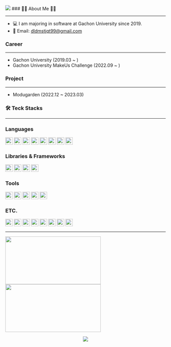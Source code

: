 <img src="https://capsule-render.vercel.app/api?type=waving&color=auto&height=200&section=header&text=MinchoGreenT&fontSize=90" />
### 👨‍💻 About Me 👨‍💻

---

- 💻 I am majoring in software at Gachon University since 2019.
- 💬 Email: dldmstjqt99@gmail.com

### Career

---

- Gachon University (2019.03 ~ )
- Gachon University MakeUs Challenge (2022.09 ~ )

### Project

---

- Modugarden (2022.12 ~ 2023.03)

### 🛠 Teck Stacks

---

### Languages
<p>
<img src="https://img.shields.io/badge/C-A8B9CC?style=flat-square&logo=C&logoColor=FFFFFF" width=auto height=23px/>
<img src="https://img.shields.io/badge/Java-FF9900?style=flat-square&logo=JAVA&logoColor=FFFFFF" width=auto height=23px/>
<img src="https://img.shields.io/badge/Python-3776AB?style=flat-square&logo=Python&logoColor=FFFFFF" width=auto height=23px/>
<img src="https://img.shields.io/badge/Kotlin-7F52FF?style=flat-square&logo=Kotlin&logoColor=FFFFFF" width=auto height=23px/>
<img src="https://img.shields.io/badge/JavaScript-F7DF1E?style=flat-square&logo=JavaScript&logoColor=FFFFFF" width=auto height=23px/>
<img src="https://img.shields.io/badge/html5-%23E34F26.svg?style=for-the-badge&logo=html5&logoColor=white" width=auto height=23px/>
<img src="https://img.shields.io/badge/css3-%231572B6.svg?style=for-the-badge&logo=css3&logoColor=white" width=auto height=23px/>
<img src="https://img.shields.io/badge/MySQL-4479A1?style=flat-square&logo=MySQL&logoColor=FFFFFF" width=auto height=23px/>
</p>

### Libraries & Frameworks
<p>
<img src="https://img.shields.io/badge/Spring-6DB33F?style=flat-square&logo=Spring&logoColor=FFFFFF" width=auto height=23px/>
<img src="https://img.shields.io/badge/SpringBoot-6DB33F?style=flat-square&logo=SpringBoot&logoColor=FFFFFF" width=auto height=23px/>
<img src="https://img.shields.io/badge/Jetpack Compose-4285F4?style=flat-square&logo=Jetpack Compose&logoColor=FFFFFF" width=auto height=23px/>
<img src="https://img.shields.io/badge/Flutter-02569B?style=flat-square&logo=Flutter&logoColor=FFFFFF" width=auto height=23px/>
</p>

### Tools 
<p>
<img src="https://img.shields.io/badge/Visual%20Studio%20Code-007ACC?style=flat-square&logo=Visual%20Studio%20Code&logoColor=FFFFFF" width=auto height=23px/>
  <img src="https://img.shields.io/badge/androidstudio-3DDC84?style=flat-square&logo=androidstudio&logoColor=FFFFFF" width=auto height=23px/>
<img src="https://img.shields.io/badge/Pycharm-000000?style=flat-square&logo=Pycharm&logoColor=FFFFFF" width=auto height=23px/>
<img src="https://img.shields.io/badge/Eclipse-2C2255?style=flat-square&logo=Eclipse&logoColor=FFFFFF" width=auto height=23px/>
<img src="https://img.shields.io/badge/IntelliJIDEA-000000?style=flat-square&logo=IntelliJIDEA&logoColor=FFFFFF" width=auto height=23px/>
</p>

### ETC.
<p>
<img src="https://img.shields.io/badge/mongodb-47A248?style=flat-square&logo=mongodb&logoColor=FFFFFF" width=auto height=23px/>
<img src="https://img.shields.io/badge/Git-F05032?style=flat-square&logo=Git&logoColor=FFFFFF" width=auto height=23px/>
<img src="https://img.shields.io/badge/Notion-000000?style=flat-square&logo=Notion&logoColor=FFFFFF" width=auto height=23px/>
<img src="https://img.shields.io/badge/Amazon EC2-FF9900?style=flat-square&logo=Amazon ec2&logoColor=FFFFFF" width=auto height=23px/> 
<img src="https://img.shields.io/badge/Docker-2496ED?style=flat-square&logo=Docker&logoColor=FFFFFF" width=auto height=23px/>   
<img src="https://img.shields.io/badge/Jenkins-D24939?style=flat-square&logo=Jenkins&logoColor=FFFFFF" width=auto height=23px/> 
<img src="https://img.shields.io/badge/Gradle-02303A?style=flat-square&logo=Gradle&logoColor=FFFFFF" width=auto height=23px/> 
<img src="https://img.shields.io/badge/Oracle-F80000?style=flat-square&logo=Oracle&logoColor=FFFFFF" width=auto height=23px/> 
</p>

---
<p algin="center">
<img width=300px height=150px src="https://github-readme-stats.vercel.app/api/top-langs/?username=MinchoGreenT&layout=compact"/>
<img width=300px height=150px src="https://github-readme-stats.vercel.app/api?username=MinchoGreenT&show_icons=true"/><br/>
</p>
<p align="center">
  <a href="https://solved.ac/profile/dldmstjq99">
    <img src="http://mazassumnida.wtf/api/v2/generate_badge?boj=dldmstjq99">
  </a>
</p>

<!--
**RyuKwanKon/RyuKwanKon** is a ✨ _special_ ✨ repository because its `README.md` (this file) appears on your GitHub profile.

Here are some ideas to get you started:

- 🔭 I’m currently working on ...
- 🌱 I’m currently learning ...
- 👯 I’m looking to collaborate on ...
- 🤔 I’m looking for help with ...
- 💬 Ask me about ...
- 📫 How to reach me: ...
- 😄 Pronouns: ...
- ⚡ Fun fact: ...
-->
